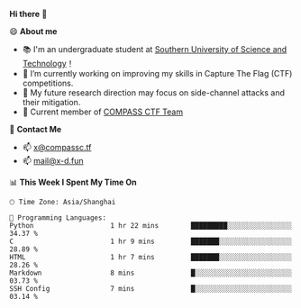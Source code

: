 **Hi there** 👋


😄 **About me**

- 📚 I'm an undergraduate student at [Southern University of Science and Technology](https://www.sustech.edu.cn)！
- 🌱 I’m currently working on improving my skills in Capture The Flag (CTF) competitions.
- 🔭 My future research direction may focus on side-channel attacks and their mitigation.
- 🚩 Current member of [COMPASS CTF Team](https://blog.compassc.tf/) 

👋 **Contact Me**

- 📫 [x@compassc.tf](mailto:x@compassc.tf)
- 📫 [mail@x-d.fun](mailto:mail@x-d.fun)


<!--START_SECTION:waka-->
📊 **This Week I Spent My Time On** 

```text
🕑︎ Time Zone: Asia/Shanghai

💬 Programming Languages: 
Python                   1 hr 22 mins        █████████░░░░░░░░░░░░░░░░   34.37 % 
C                        1 hr 9 mins         ███████░░░░░░░░░░░░░░░░░░   28.89 % 
HTML                     1 hr 7 mins         ███████░░░░░░░░░░░░░░░░░░   28.26 % 
Markdown                 8 mins              █░░░░░░░░░░░░░░░░░░░░░░░░   03.73 % 
SSH Config               7 mins              █░░░░░░░░░░░░░░░░░░░░░░░░   03.14 % 
```


<!--END_SECTION:waka-->
